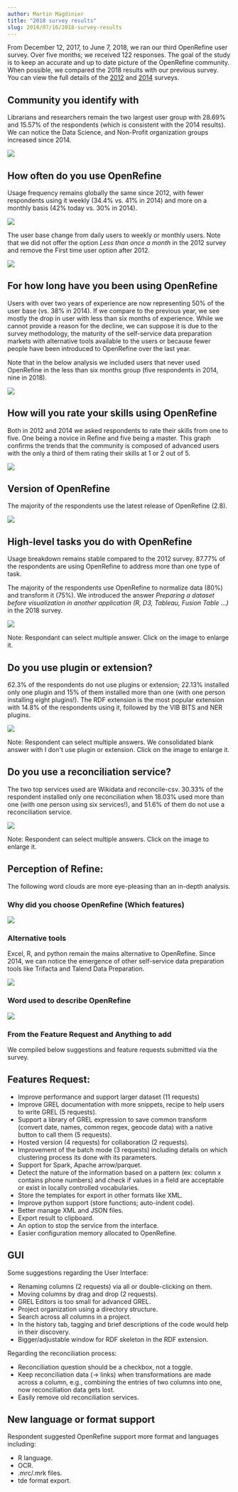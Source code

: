 ```yaml
---
author: Martin Magdinier
title: "2018 survey results"
slug: 2018/07/16/2018-survey-results
---
```


From December 12, 2017, to June 7, 2018, we ran our third OpenRefine user survey.  Over five months; we received 122 responses. The goal of the study is to keep an accurate and up to date picture of the OpenRefine community. When possible, we compared the 2018 results with our previous survey. You can view the full details of the [2012](http://googlerefine.blogspot.ca/2012/10/google-refine-usage-survey-results.html) and [2014](http://openrefine.org/blog/2014/08/29/2014-survey-results.html) surveys.

## Community you identify with

Librarians and researchers remain the two largest user group with 28.69%  and 15.57% of the respondents (which is consistent with the 2014 results). We can notice the Data Science, and Non-Profit organization groups increased since 2014.

<a href="/img/2018survey/1.png"><img src="/img/2018survey/1.png" class="inset" /></a>

##  How often do you use OpenRefine

Usage frequency remains globally the same since 2012, with fewer respondents using it weekly (34.4% vs. 41% in 2014) and more on a monthly basis (42% today vs. 30% in 2014). 


<a href="/img/2018survey/21.png"><img src="/img/2018survey/21.png" class="inset" /></a>


The user base change from daily users to weekly or monthly users. Note that we did not offer the option _Less than once a month_ in the 2012 survey and remove the First time user option after 2012. 

<a href="/img/2018survey/22.png"><img src="/img/2018survey/22.png" class="inset" /></a>


## For how long have you been using OpenRefine

Users with over two years of experience are now representing 50% of the user base (vs. 38% in 2014). If we compare to the previous year, we see mostly the drop in user with less than six months of experience. While we cannot provide a reason for the decline, we can suppose it is due to the survey methodology, the maturity of the self-service data preparation markets with alternative tools available to the users or because fewer people have been introduced to OpenRefine over the last year. 

Note that in the below analysis we included users that never used OpenRefine in the less than six months group (five respondents in 2014, nine in 2018). 

<a href="/img/2018survey/23.png"><img src="/img/2018survey/23.png" class="inset" /></a>

## How will you rate your skills using OpenRefine

Both in 2012 and 2014 we asked respondents to rate their skills from one to five. One being a novice in Refine and five being a master. This graph confirms the trends that the community is composed of advanced users with the only a third of them rating their skills at 1 or 2 out of 5.

<a href="/img/2018survey/24.png"><img src="/img/2018survey/24.png" class="inset" /></a>

## Version of OpenRefine

The majority of the respondents use the latest release of OpenRefine (2.8).

<a href="/img/2018survey/3.png"><img src="/img/2018survey/3.png" class="inset" /></a>

## High-level tasks you do with OpenRefine

Usage breakdown remains stable compared to the 2012 survey. 87.77% of the respondents are using OpenRefine to address more than one type of task.

The majority of the respondents use OpenRefine to normalize data (80%) and transform it (75%).  We introduced the answer _Preparing a dataset before visualization in another application (R, D3, Tableau, Fusion Table ...)_  in the 2018 survey.

<a href="/img/2018survey/4.png"><img src="/img/2018survey/4.png" class="inset" /></a>

Note: Respondant can select multiple answer. Click on the image to enlarge it. 

## Do you use plugin or extension?

62.3% of the respondents do not use plugins or extension; 22.13% installed only one plugin and 15% of them installed more than one (with one person installing eight plugins!). The RDF extension is the most popular extension with 14.8% of the respondents using it, followed by the VIB BITS and NER plugins.

<a href="/img/2018survey/5.png"><img src="/img/2018survey/5.png" class="inset" /></a>

Note: Respondent can select multiple answers. We consolidated blank answer with I don't use plugin or extension. Click on the image to enlarge it. 

## Do you use a reconciliation service?

The two top services used are Wikidata and reconcile-csv. 30.33% of the respondent installed only one reconciliation when 18.03% used more than one (with one person using six services!), and 51.6% of them do not use a reconciliation service. 

<a href="/img/2018survey/6.png"><img src="/img/2018survey/6.png" class="inset" /></a>

Note: Respondent can select multiple answers. Click on the image to enlarge it. 

## Perception of Refine: 

The following word clouds are more eye-pleasing than an in-depth analysis.

### Why did you choose OpenRefine (Which features)

<a href="/img/2018survey/reason.png"><img src="/img/2018survey/reason.png" class="inset" /></a>

### Alternative tools 

Excel, R, and python remain the mains alternative to OpenRefine. Since 2014, we can notice the emergence of other self-service data preparation tools like Trifacta and Talend Data Preparation. 

<a href="/img/2018survey/alternative.png"><img src="/img/2018survey/alternative.png" class="inset" /></a>


### Word used to describe OpenRefine


<a href="/img/2018survey/describe.png"><img src="/img/2018survey/describe.png" class="inset" /></a>

### From the Feature Request and Anything to add

We compiled below suggestions and feature requests submitted via the survey. 

## Features Request:

* Improve performance and support larger dataset (11 requests)
* Improve GREL documentation with more snippets, recipe to help users to write GREL (5 requests).
* Support a library of GREL expression to save common transform (convert date, names, common regex, geocode data) with a native button to call them (5 requests).
* Hosted version (4 requests) for collaboration (2 requests).
* Improvement of the batch mode (3 requests) including details on which clustering process its done with its parameters. 
* Support for Spark, Apache arrow/parquet.
* Detect the nature of the information based on a pattern (ex: column x contains phone numbers) and check if values in a field are acceptable or exist in locally controlled vocabularies.
* Store the templates for export in other formats like XML.
* Improve python support (store functions; auto-indent code).
* Better manage XML and JSON files.
* Export result to clipboard.
* An option to stop the service from the interface. 
* Easier configuration memory allocated to OpenRefine.

## GUI

Some suggestions regarding the User Interface:
* Renaming columns (2 requests) via all or double-clicking on them.
* Moving columns by drag and drop (2 requests).
* GREL Editors is too small for advanced GREL.
* Project organization using a directory structure.
* Search across all columns in a project.
* In the history tab, tagging and brief descriptions of the code would help in their discovery.
* Bigger/adjustable window for RDF skeleton in the RDF extension.

Regarding the reconciliation process: 
* Reconciliation question should be a checkbox, not a toggle.
* Keep reconciliation data (-> links) when transformations are made across a column, e.g., combining the entries of two columns into one, now reconciliation data gets lost.
* Easily remove old reconciliation services.

## New language or format support 
Respondent suggested OpenRefine support more format and languages including:
* R language.
* OCR.
* .mrc/.mrk files.
* tde format export.



